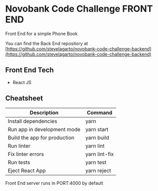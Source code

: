 # Novobank Code Challenge FRONT END

Front End for a simple Phone Book

You can find the Back End repository at [https://github.com/stevelagarto/novobank-code-challenge-backend](https://github.com/stevelagarto/novobank-code-challenge-backend)

## Front End Tech
- React JS

## Cheatsheet

Description | Command
------------| -------
Install dependencies | yarn
Run app in development mode | yarn start
Build the app for production | yarn build
Run linter | yarn lint
Fix linter errors | yarn lint-fix
Run tests | yarn test
Eject React App | yarn reject

Front End server runs in PORT:4000 by default